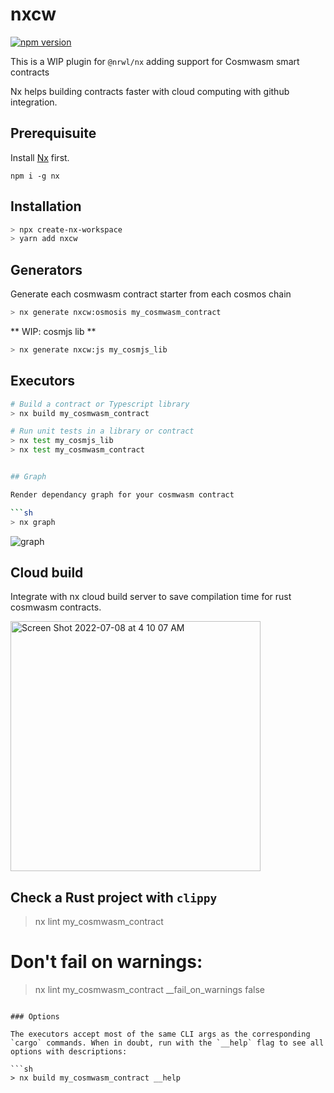 # nxcw

[![npm version](https://badge.fury.io/js/%40nxrs%2Fcargo.svg)](https://badge.fury.io/js/%40digitalnative%2Fcosmwasm)

This is a WIP plugin for `@nrwl/nx` adding support for Cosmwasm smart contracts

Nx helps building contracts faster with cloud computing with github integration.

## Prerequisuite

Install [Nx](https://nx.app/) first.

```
npm i -g nx
```

## Installation

```sh
> npx create-nx-workspace
> yarn add nxcw
```

## Generators

Generate each cosmwasm contract starter from each cosmos chain
```sh
> nx generate nxcw:osmosis my_cosmwasm_contract
```

** WIP: cosmjs lib **
```sh
> nx generate nxcw:js my_cosmjs_lib
```

## Executors

```sh
# Build a contract or Typescript library
> nx build my_cosmwasm_contract

# Run unit tests in a library or contract
> nx test my_cosmjs_lib
> nx test my_cosmwasm_contract


## Graph

Render dependancy graph for your cosmwasm contract

```sh
> nx graph 
```
![graph](https://user-images.githubusercontent.com/12888144/177853973-0cd71e47-5d9c-442f-b1f5-576af3fb3768.png)

## Cloud build

Integrate with nx cloud build server to save compilation time for rust cosmwasm contracts.

<img width="400" alt="Screen Shot 2022-07-08 at 4 10 07 AM" src="https://user-images.githubusercontent.com/12888144/177854663-95643bba-7f55-4c9a-8223-b13bcafdc5b8.png">


## Check a Rust project with `clippy`
> nx lint my_cosmwasm_contract
# Don't fail on warnings:
> nx lint my_cosmwasm_contract __fail_on_warnings false
```

### Options

The executors accept most of the same CLI args as the corresponding `cargo` commands. When in doubt, run with the `__help` flag to see all options with descriptions:

```sh
> nx build my_cosmwasm_contract __help
```
